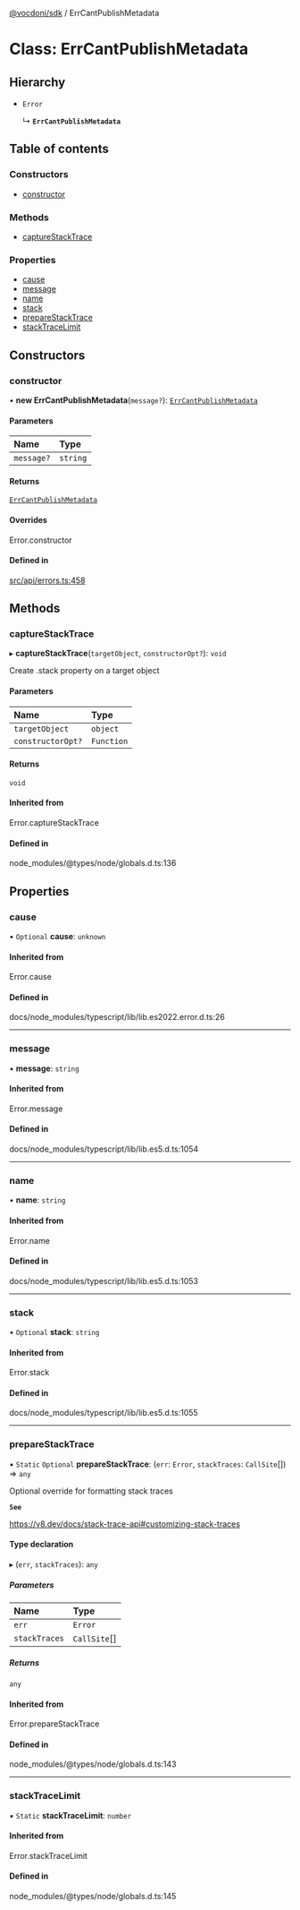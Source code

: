 [@vocdoni/sdk](/sdk) / ErrCantPublishMetadata

# Class: ErrCantPublishMetadata

## Hierarchy

- `Error`

  ↳ **`ErrCantPublishMetadata`**

## Table of contents

### Constructors

- [constructor](ErrCantPublishMetadata#constructor)

### Methods

- [captureStackTrace](ErrCantPublishMetadata#capturestacktrace)

### Properties

- [cause](ErrCantPublishMetadata#cause)
- [message](ErrCantPublishMetadata#message)
- [name](ErrCantPublishMetadata#name)
- [stack](ErrCantPublishMetadata#stack)
- [prepareStackTrace](ErrCantPublishMetadata#preparestacktrace)
- [stackTraceLimit](ErrCantPublishMetadata#stacktracelimit)

## Constructors

### constructor

• **new ErrCantPublishMetadata**(`message?`): [`ErrCantPublishMetadata`](ErrCantPublishMetadata)

#### Parameters

| Name | Type |
| :------ | :------ |
| `message?` | `string` |

#### Returns

[`ErrCantPublishMetadata`](ErrCantPublishMetadata)

#### Overrides

Error.constructor

#### Defined in

[src/api/errors.ts:458](https://github.com/vocdoni/vocdoni-sdk/blob/179c92b4cecfec787d968dc02b519f64ee15c5d3/src/api/errors.ts#L458)

## Methods

### captureStackTrace

▸ **captureStackTrace**(`targetObject`, `constructorOpt?`): `void`

Create .stack property on a target object

#### Parameters

| Name | Type |
| :------ | :------ |
| `targetObject` | `object` |
| `constructorOpt?` | `Function` |

#### Returns

`void`

#### Inherited from

Error.captureStackTrace

#### Defined in

node_modules/@types/node/globals.d.ts:136

## Properties

### cause

• `Optional` **cause**: `unknown`

#### Inherited from

Error.cause

#### Defined in

docs/node_modules/typescript/lib/lib.es2022.error.d.ts:26

___

### message

• **message**: `string`

#### Inherited from

Error.message

#### Defined in

docs/node_modules/typescript/lib/lib.es5.d.ts:1054

___

### name

• **name**: `string`

#### Inherited from

Error.name

#### Defined in

docs/node_modules/typescript/lib/lib.es5.d.ts:1053

___

### stack

• `Optional` **stack**: `string`

#### Inherited from

Error.stack

#### Defined in

docs/node_modules/typescript/lib/lib.es5.d.ts:1055

___

### prepareStackTrace

▪ `Static` `Optional` **prepareStackTrace**: (`err`: `Error`, `stackTraces`: `CallSite`[]) => `any`

Optional override for formatting stack traces

**`See`**

https://v8.dev/docs/stack-trace-api#customizing-stack-traces

#### Type declaration

▸ (`err`, `stackTraces`): `any`

##### Parameters

| Name | Type |
| :------ | :------ |
| `err` | `Error` |
| `stackTraces` | `CallSite`[] |

##### Returns

`any`

#### Inherited from

Error.prepareStackTrace

#### Defined in

node_modules/@types/node/globals.d.ts:143

___

### stackTraceLimit

▪ `Static` **stackTraceLimit**: `number`

#### Inherited from

Error.stackTraceLimit

#### Defined in

node_modules/@types/node/globals.d.ts:145
